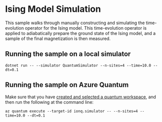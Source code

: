 ﻿# Ising Model Simulation

This sample walks through manually constructing and simulating the time-evolution operator for the Ising model.
This time-evolution operator is applied to adiabatically prepare the ground state of the Ising model, and a sample of the final magnetization is then measured.

## Running the sample on a local simulator

```dotnetcli
dotnet run -- --simulator QuantumSimulator --n-sites=4 --time=10.0 --dt=0.1
```

## Running the sample on Azure Quantum

Make sure that you have [created and selected a quantum workspace](../../../docs/Guides/Creating-an-Azure-Quantum-Workspace.md), and then run the following at the command line:

```azcli
az quantum execute --target-id ionq.simulator -- --n-sites=4 --time=10.0 --dt=0.1
```
